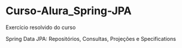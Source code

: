 # Curso-Alura_Spring-JPA
Exercício resolvido do curso

Spring Data JPA: Repositórios, Consultas, Projeções e Specifications
